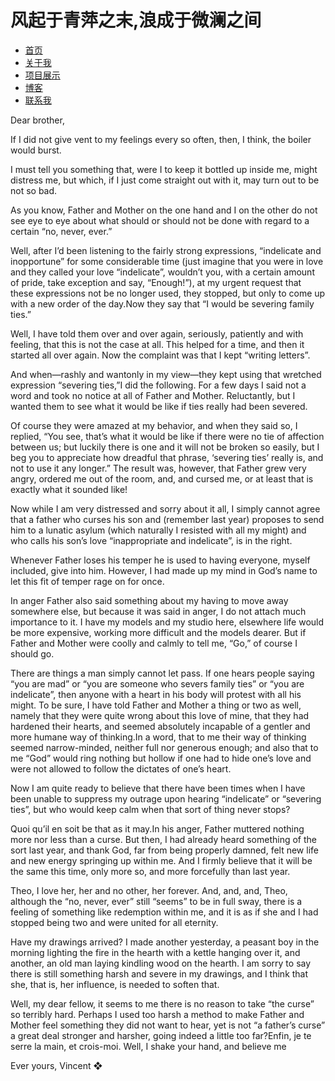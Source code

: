# 风起于青萍之末,浪成于微澜之间

- [首页](index.md)
- [关于我](about.md)
- [项目展示](projects.md)
- [博客](blog.md)
- [联系我](contact.md)

Dear brother,

If I did not give vent to my feelings every so often, then, I think, the boiler would burst.

I must tell you something that, were I to keep it bottled up inside me, might distress me, but which, if I just come straight out with it, may turn out to be not so bad.

As you know, Father and Mother on the one hand and I on the other do not see eye to eye about what should or should not be done with regard to a certain “no, never, ever.”

Well, after I’d been listening to the fairly strong expressions, “indelicate and inopportune” for some considerable time (just imagine that you were in love and they called your love “indelicate”, wouldn’t you, with a certain amount of pride, take exception and say, “Enough!”), at my urgent request that these expressions not be no longer used, they stopped, but only to come up with a new order of the day.Now they say that “I would be severing family ties.”

Well, I have told them over and over again, seriously, patiently and with feeling, that this is not the case at all. This helped for a time, and then it started all over again. Now the complaint was that I kept “writing letters”.

And when—rashly and wantonly in my view—they kept using that wretched expression “severing ties,”I did the following. For a few days I said not a word and took no notice at all of Father and Mother. Reluctantly, but I wanted them to see what it would be like if ties really had been severed.

Of course they were amazed at my behavior, and when they said so, I replied, “You see, that’s what it would be like if there were no tie of affection between us; but luckily there is one and it will not be broken so easily, but I beg you to appreciate how dreadful that phrase, ‘severing ties’ really is, and not to use it any longer.” The result was, however, that Father grew very angry, ordered me out of the room, and, and cursed me, or at least that is exactly what it sounded like!

Now while I am very distressed and sorry about it all, I simply cannot agree that a father who curses his son and (remember last year) proposes to send him to a lunatic asylum (which naturally I resisted with all my might) and who calls his son’s love “inappropriate and indelicate”, is in the right.

Whenever Father loses his temper he is used to having everyone, myself included, give into him. However, I had made up my mind in God’s name to let this fit of temper rage on for once.

In anger Father also said something about my having to move away somewhere else, but because it was said in anger, I do not attach much importance to it. I have my models and my studio here, elsewhere life would be more expensive, working more difficult and the models dearer. But if Father and Mother were coolly and calmly to tell me, “Go,” of course I should go.

There are things a man simply cannot let pass. If one hears people saying “you are mad” or “you are someone who severs family ties” or “you are indelicate”, then anyone with a heart in his body will protest with all his might. To be sure, I have told Father and Mother a thing or two as well, namely that they were quite wrong about this love of mine, that they had hardened their hearts, and seemed absolutely incapable of a gentler and more humane way of thinking.In a word, that to me their way of thinking seemed narrow-minded, neither full nor generous enough; and also that to me “God” would ring nothing but hollow if one had to hide one’s love and were not allowed to follow the dictates of one’s heart.

Now I am quite ready to believe that there have been times when I have been unable to suppress my outrage upon hearing “indelicate” or “severing ties”, but who would keep calm when that sort of thing never stops?

Quoi qu’il en soit be that as it may.In his anger, Father muttered nothing more nor less than a curse. But then, I had already heard something of the sort last year, and thank God, far from being properly damned, felt new life and new energy springing up within me. And I firmly believe that it will be the same this time, only more so, and more forcefully than last year.

Theo, I love her, her and no other, her forever. And, and, and, Theo, although the “no, never, ever” still “seems” to be in full sway, there is a feeling of something like redemption within me, and it is as if she and I had stopped being two and were united for all eternity. 

Have my drawings arrived? I made another yesterday, a peasant boy in the morning lighting the fire in the hearth with a kettle hanging over it, and another, an old man laying kindling wood on the hearth. I am sorry to say there is still something harsh and severe in my drawings, and I think that she, that is, her influence, is needed to soften that.

Well, my dear fellow, it seems to me there is no reason to take “the curse” so terribly hard. Perhaps I used too harsh a method to make Father and Mother feel something they did not want to hear, yet is not “a father’s curse” a great deal stronger and harsher, going indeed a little too far?Enfin, je te serre la main, et crois-moi. Well, I shake your hand, and believe me

Ever yours, Vincent ❖
